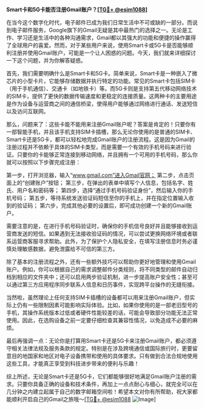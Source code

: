 **Smart卡和5G卡能否注册Gmail账户？[[TG💪+ @esim1088](https://t.me/s/esim1088)]**

在当今这个数字化时代，电子邮件已成为我们日常生活中不可或缺的一部分。而说到电子邮件服务，Google旗下的Gmail无疑是其中最热门的选择之一。无论是工作、学习还是生活中的各种沟通需求，Gmail都以其强大的功能和便捷的操作赢得了全球用户的喜爱。然而，对于某些用户来说，使用Smart卡或5G卡是否能够顺利注册并使用Gmail账户，可能是一个让人困惑的问题。今天，我们就来详细探讨一下这个问题，并为你解答疑惑。

首先，我们需要明确什么是Smart卡和5G卡。简单来说，Smart卡是一种嵌入了微芯片的小型卡片，它能够存储数据并执行特定的功能。常见的Smart卡包括SIM卡（用于手机通信）、交通卡（如地铁卡）等。而5G卡则是支持第五代移动网络技术的SIM卡，提供了更快的数据传输速度和更稳定的连接质量。这两种卡的主要用途是作为设备与运营商之间的通信桥梁，使得用户能够通过网络进行通话、发送短信以及访问互联网。

那么，问题来了：这些卡能不能用来注册Gmail账户呢？答案是肯定的！只要你有一部智能手机，并且该手机支持SIM卡插槽，那么无论你使用的是普通的SIM卡、Smart卡还是5G卡，都可以轻松地完成Gmail账户的注册流程。这是因为Gmail的注册过程并不依赖于具体的SIM卡类型，而是需要一个有效的手机号码来进行验证。只要你的卡能够正常连接到移动网络，并且拥有一个可用的手机号码，那么你就可以按照以下步骤完成注册：

第一步，打开浏览器，输入“www.gmail.com”进入Gmail官网；
第二步，点击页面上的“创建账户”按钮；
第三步，在弹出的表单中填写个人信息，包括名字、姓氏、用户名和密码等；
第四步，选择“通过手机号码验证身份”，然后输入你的手机号码；
第五步，等待系统发送验证码短信至你的手机上，并在指定位置输入收到的验证码；
第六步，完成其他必要的设置后，即可成功创建一个新的Gmail账户。

需要注意的是，在进行手机号码验证时，确保你的手机信号良好并且能够接收到运营商发送的短信。如果遇到无法接收验证码的情况，可以尝试更换网络环境或者联系运营商客服寻求帮助。此外，为了保护个人隐私安全，在填写注册信息时务必谨慎处理敏感数据，避免泄露给不可信的第三方。

除了基本的注册流程之外，还有一些额外技巧可以帮助你更好地管理和使用Gmail账户。例如，你可以根据自己的需求调整邮件分类规则，将不同类型的邮件自动归档到相应的文件夹中；还可以启用两步验证机制，进一步提高账户安全性；甚至可以通过第三方应用程序同步联系人信息和日历事件，实现跨平台操作的无缝衔接。

当然啦，虽然理论上任何支持SIM卡插槽的设备都可以用来注册Gmail账户，但实际上仍有一些限制因素可能影响实际体验。比如，如果你使用的是一部老旧型号的手机，其操作系统版本过低或者硬件性能较差的话，可能会导致部分功能无法正常使用。因此，在选购设备之前一定要仔细检查其兼容性情况，以免造成不必要的麻烦。

最后再强调一点：无论你是打算用Smart卡还是5G卡来注册Gmail账户，都必须遵守相关法律法规及服务条款的规定。特别是在涉及跨境通信或国际旅行时，更要留意目的地国家和地区对电子设备携带和使用的具体要求。只有做到合法合规地使用这些工具，才能真正享受到科技进步带来的便利与乐趣！

综上所述，无论是Smart卡还是5G卡，它们都能够很好地满足Gmail账户注册的需求。只要你具备正确的设备和技术条件，再加上一点点耐心与细心，就完全可以在几分钟之内建立起属于自己的数字邮箱空间啦！希望本文对你有所帮助，祝大家都能顺利开启自己的Gmail之旅哦～[[TG💪+ @esim1088](https://t.me/s/esim1088) ![Image](https://i.postimg.cc/4NQfJmqS/Snipaste-2025-05-13-00-14-12.png)]